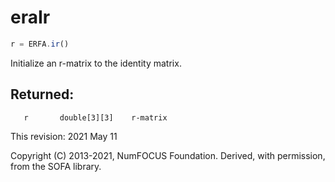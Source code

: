# eraIr

```js
r = ERFA.ir()
```

Initialize an r-matrix to the identity matrix.

## Returned:
```
   r       double[3][3]    r-matrix
```

This revision:  2021 May 11

Copyright (C) 2013-2021, NumFOCUS Foundation.
Derived, with permission, from the SOFA library.
